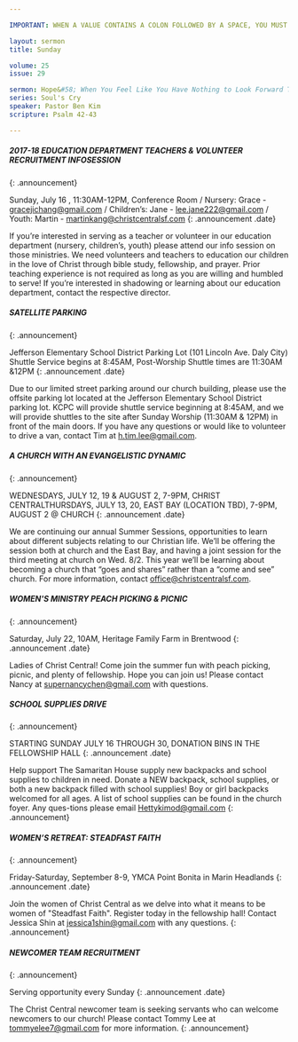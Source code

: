 ```yaml
---

IMPORTANT: WHEN A VALUE CONTAINS A COLON FOLLOWED BY A SPACE, YOU MUST USE &#58;

layout: sermon
title: Sunday

volume: 25
issue: 29

sermon: Hope&#58; When You Feel Like You Have Nothing to Look Forward To
series: Soul's Cry 
speaker: Pastor Ben Kim
scripture: Psalm 42-43

---
```


##### 2017-18 EDUCATION DEPARTMENT TEACHERS & VOLUNTEER RECRUITMENT INFOSESSION
{: .announcement}

Sunday, July 16 , 11:30AM-12PM, Conference Room / Nursery: Grace - gracejichang@gmail.com / Children’s: Jane - lee.jane222@gmail.com / Youth: Martin - martinkang@christcentralsf.com
{: .announcement .date}

If you’re interested in serving as a teacher or volunteer in our education department (nursery, children’s, youth) please attend our info session on those ministries. We need volunteers and teachers to education our children in the love of Christ through bible study, fellowship, and prayer. Prior teaching experience is not required as long as you are willing and humbled to serve!  If you’re interested in shadowing or learning about our education department, contact the respective director. 

##### SATELLITE PARKING
{: .announcement}

Jefferson Elementary School District Parking Lot (101 Lincoln Ave. Daly City)
Shuttle Service begins at 8:45AM, Post-Worship Shuttle times are 11:30AM &12PM
{: .announcement .date}

Due to our limited street parking around our church building, please use the offsite parking lot located at the Jefferson Elementary School District parking lot. KCPC will provide shuttle service beginning at 8:45AM, and we will provide shuttles to the site after Sunday Worship (11:30AM & 12PM) in front of the main doors. If you have any questions or would like to volunteer to drive a van, contact Tim at h.tim.lee@gmail.com.

##### A CHURCH WITH AN EVANGELISTIC DYNAMIC
{: .announcement}

WEDNESDAYS, JULY 12, 19 & AUGUST 2, 7-9PM, CHRIST CENTRALTHURSDAYS, JULY 13, 20, EAST BAY (LOCATION TBD), 7-9PM, AUGUST 2 @ CHURCH
{: .announcement .date}

We are continuing our annual Summer Sessions, opportunities to learn about different subjects relating to our Christian life. We’ll be offering the session both at church and the East Bay, and having a joint session for the third meeting at church on Wed. 8/2. This year we’ll be learning about becoming a church that “goes and shares” rather than a “come and see” church. For more information, contact office@christcentralsf.com.

##### WOMEN'S MINISTRY PEACH PICKING & PICNIC
{: .announcement}

Saturday, July 22, 10AM, Heritage Family Farm in Brentwood
{: .announcement .date}

Ladies of Christ Central! Come join the summer fun with peach picking, picnic, and plenty of fellowship. Hope you can join us! Please contact Nancy at supernancychen@gmail.com with questions.

##### SCHOOL SUPPLIES DRIVE
{: .announcement}

STARTING SUNDAY JULY 16 THROUGH 30, DONATION BINS IN THE FELLOWSHIP HALL
{: .announcement .date}

Help support The Samaritan House supply new backpacks and school supplies to children in need. Donate a NEW backpack, school supplies, or both a new backpack filled with school supplies! Boy or girl backpacks welcomed for all ages. A list of school supplies can be found in the church foyer. Any ques-tions please email Hettykimod@gmail.com
{: .announcement}

##### WOMEN’S RETREAT: STEADFAST FAITH
{: .announcement}

Friday-Saturday, September 8-9, YMCA Point Bonita in Marin Headlands
{: .announcement .date}

Join the women of Christ Central as we delve into what it means to be women of "Steadfast Faith". Register today in the fellowship hall! Contact Jessica Shin at jessica1shin@gmail.com with any questions.
{: .announcement}

##### NEWCOMER TEAM RECRUITMENT
{: .announcement}

Serving opportunity every Sunday
{: .announcement .date}

The Christ Central newcomer team is seeking servants who can welcome newcomers to our church! Please contact Tommy Lee at tommyelee7@gmail.com for more information.
{: .announcement}